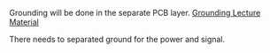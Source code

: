 Grounding will be done in the separate PCB layer.
[Grounding Lecture Material](https://www.youtube.com/watch?v=ySuUZEjARPY)

There needs to separated ground for the power and signal.